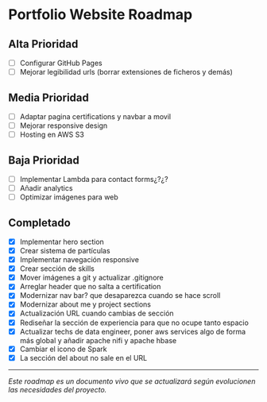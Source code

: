 # Portfolio Website Roadmap

## Alta Prioridad
- [ ] Configurar GitHub Pages
- [ ] Mejorar legibilidad urls (borrar extensiones de ficheros y demás)

## Media Prioridad
- [ ] Adaptar pagina certifications y navbar a movil
- [ ] Mejorar responsive design
- [ ] Hosting en AWS S3

## Baja Prioridad
- [ ] Implementar Lambda para contact forms¿?¿?
- [ ] Añadir analytics
- [ ] Optimizar imágenes para web

## Completado 
- [x] Implementar hero section
- [x] Crear sistema de partículas
- [x] Implementar navegación responsive
- [x] Crear sección de skills
- [x] Mover imágenes a git y actualizar .gitignore
- [x] Arreglar header que no salta a certification
- [x] Modernizar nav bar? que desaparezca cuando se hace scroll
- [x] Modernizar about me y project sections
- [x] Actualización URL cuando cambias de sección
- [x] Rediseñar la sección de experiencia para que no ocupe tanto espacio
- [x] Actualizar techs de data engineer, poner aws services algo de forma más global y añadir apache nifi y apache hbase
- [x] Cambiar el icono de Spark 
- [x] La sección del about no sale en el URL
---
*Este roadmap es un documento vivo que se actualizará según evolucionen las necesidades del proyecto.*
